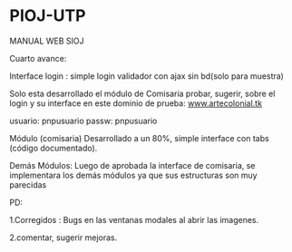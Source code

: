 # PIOJ-UTP
MANUAL WEB SIOJ

Cuarto avance: 

Interface login : simple login validador con ajax sin bd(solo para muestra) 

Solo esta desarrollado el módulo de Comisaria probar, sugerir, sobre el login y su interface en este dominio de prueba: www.artecolonial.tk

usuario: pnpusuario passw: pnpusuario

Módulo (comisaria) Desarrollado a un 80%, simple interface con tabs (código documentado).

Demás Módulos: Luego de aprobada la interface de comisaria, se implementara los demás módulos ya que sus estructuras son muy parecidas

PD: 

1.Corregidos : Bugs en las ventanas modales al abrir las imagenes.

2.comentar, sugerir mejoras.
